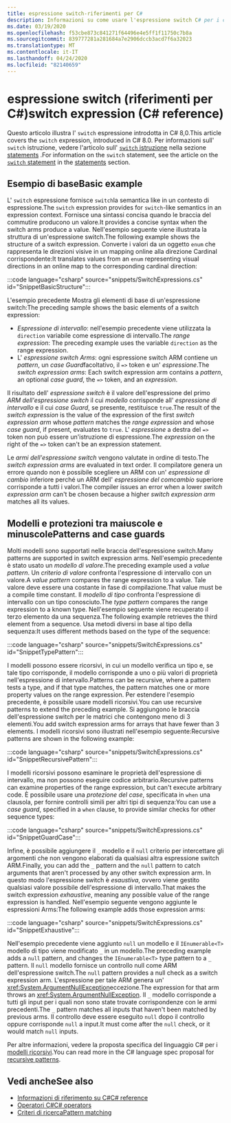 ```yaml
---
title: espressione switch-riferimenti per C#
description: Informazioni su come usare l'espressione switch C# per i criteri di ricerca e altri introspezione sui dati
ms.date: 03/19/2020
ms.openlocfilehash: f53cbe873c841271f64496e4e5ff1f11750c7b8a
ms.sourcegitcommit: 839777281a281684a7e2906dccb3acd7f6a32023
ms.translationtype: MT
ms.contentlocale: it-IT
ms.lasthandoff: 04/24/2020
ms.locfileid: "82140659"
---
```

# <a name="switch-expression-c-reference"></a><span data-ttu-id="58730-103">espressione switch (riferimenti per C#)</span><span class="sxs-lookup"><span data-stu-id="58730-103">switch expression (C# reference)</span></span>

<span data-ttu-id="58730-104">Questo articolo illustra l' `switch` espressione introdotta in C# 8,0.</span><span class="sxs-lookup"><span data-stu-id="58730-104">This article covers the `switch` expression, introduced in C# 8.0.</span></span> <span data-ttu-id="58730-105">Per informazioni sull' `switch` istruzione, vedere l'articolo sull' [ `switch` istruzione](../keywords/switch.md) nella sezione [statements](../keywords/index.md) .</span><span class="sxs-lookup"><span data-stu-id="58730-105">For information on the `switch` statement, see the article on the [`switch` statement](../keywords/switch.md) in the [statements](../keywords/index.md) section.</span></span>

## <a name="basic-example"></a><span data-ttu-id="58730-106">Esempio di base</span><span class="sxs-lookup"><span data-stu-id="58730-106">Basic example</span></span>

<span data-ttu-id="58730-107">L' `switch` espressione fornisce `switch`la semantica like in un contesto di espressione.</span><span class="sxs-lookup"><span data-stu-id="58730-107">The `switch` expression provides for `switch`-like semantics in an expression context.</span></span> <span data-ttu-id="58730-108">Fornisce una sintassi concisa quando le braccia del commutire producono un valore.</span><span class="sxs-lookup"><span data-stu-id="58730-108">It provides a concise syntax when the switch arms produce a value.</span></span> <span data-ttu-id="58730-109">Nell'esempio seguente viene illustrata la struttura di un'espressione switch.</span><span class="sxs-lookup"><span data-stu-id="58730-109">The following example shows the structure of a switch expression.</span></span> <span data-ttu-id="58730-110">Converte i valori da un oggetto `enum` che rappresenta le direzioni visive in un mapping online alla direzione Cardinal corrispondente:</span><span class="sxs-lookup"><span data-stu-id="58730-110">It translates values from an `enum` representing visual directions in an online map to the corresponding cardinal direction:</span></span>

:::code language="csharp" source="snippets/SwitchExpressions.cs" id="SnippetBasicStructure":::

<span data-ttu-id="58730-111">L'esempio precedente Mostra gli elementi di base di un'espressione switch:</span><span class="sxs-lookup"><span data-stu-id="58730-111">The preceding sample shows the basic elements of a switch expression:</span></span>

- <span data-ttu-id="58730-112">*Espressione di intervallo*: nell'esempio precedente viene utilizzata la `direction` variabile come espressione di intervallo.</span><span class="sxs-lookup"><span data-stu-id="58730-112">The *range expression*: The preceding example uses the variable `direction` as the range expression.</span></span>
- <span data-ttu-id="58730-113">L' *espressione switch Arms*: ogni espressione switch ARM contiene un *pattern*, un *case Guard*facoltativo, il `=>` token e un' *espressione*.</span><span class="sxs-lookup"><span data-stu-id="58730-113">The *switch expression arms*: Each switch expression arm contains a *pattern*, an optional *case guard*, the `=>` token, and an *expression*.</span></span>

<span data-ttu-id="58730-114">Il risultato dell' *espressione switch* è il valore dell'espressione del primo *ARM dell'espressione switch* il cui *modello* corrisponde all' *espressione di intervallo* e il cui *case Guard*, se presente, restituisce `true`.</span><span class="sxs-lookup"><span data-stu-id="58730-114">The result of the *switch expression* is the value of the expression of the first *switch expression arm* whose *pattern* matches the *range expression* and whose *case guard*, if present, evaluates to `true`.</span></span> <span data-ttu-id="58730-115">L' *espressione* a destra del `=>` token non può essere un'istruzione di espressione.</span><span class="sxs-lookup"><span data-stu-id="58730-115">The *expression* on the right of the `=>` token can't be an expression statement.</span></span>

<span data-ttu-id="58730-116">Le *armi dell'espressione switch* vengono valutate in ordine di testo.</span><span class="sxs-lookup"><span data-stu-id="58730-116">The *switch expression arms* are evaluated in text order.</span></span> <span data-ttu-id="58730-117">Il compilatore genera un errore quando non è possibile scegliere un ARM con un' *espressione di cambio* inferiore perché un ARM dell' *espressione del comcambio* superiore corrisponde a tutti i valori.</span><span class="sxs-lookup"><span data-stu-id="58730-117">The compiler issues an error when a lower *switch expression arm* can't be chosen because a higher *switch expression arm* matches all its values.</span></span>

## <a name="patterns-and-case-guards"></a><span data-ttu-id="58730-118">Modelli e protezioni tra maiuscole e minuscole</span><span class="sxs-lookup"><span data-stu-id="58730-118">Patterns and case guards</span></span>

<span data-ttu-id="58730-119">Molti modelli sono supportati nelle braccia dell'espressione switch.</span><span class="sxs-lookup"><span data-stu-id="58730-119">Many patterns are supported in switch expression arms.</span></span> <span data-ttu-id="58730-120">Nell'esempio precedente è stato usato un *modello di valore*.</span><span class="sxs-lookup"><span data-stu-id="58730-120">The preceding example used a *value pattern*.</span></span> <span data-ttu-id="58730-121">Un *criterio di valore* confronta l'espressione di intervallo con un valore.</span><span class="sxs-lookup"><span data-stu-id="58730-121">A *value pattern* compares the range expression to a value.</span></span> <span data-ttu-id="58730-122">Tale valore deve essere una costante in fase di compilazione.</span><span class="sxs-lookup"><span data-stu-id="58730-122">That value must be a compile time constant.</span></span> <span data-ttu-id="58730-123">Il *modello di tipo* confronta l'espressione di intervallo con un tipo conosciuto.</span><span class="sxs-lookup"><span data-stu-id="58730-123">The *type pattern* compares the range expression to a known type.</span></span> <span data-ttu-id="58730-124">Nell'esempio seguente viene recuperato il terzo elemento da una sequenza.</span><span class="sxs-lookup"><span data-stu-id="58730-124">The following example retrieves the third element from a sequence.</span></span> <span data-ttu-id="58730-125">Usa metodi diversi in base al tipo della sequenza:</span><span class="sxs-lookup"><span data-stu-id="58730-125">It uses different methods based on the type of the sequence:</span></span>

:::code language="csharp" source="snippets/SwitchExpressions.cs" id="SnippetTypePattern":::

<span data-ttu-id="58730-126">I modelli possono essere ricorsivi, in cui un modello verifica un tipo e, se tale tipo corrisponde, il modello corrisponde a uno o più valori di proprietà nell'espressione di intervallo.</span><span class="sxs-lookup"><span data-stu-id="58730-126">Patterns can be recursive, where a pattern tests a type, and if that type matches, the pattern matches one or more property values on the range expression.</span></span> <span data-ttu-id="58730-127">Per estendere l'esempio precedente, è possibile usare modelli ricorsivi.</span><span class="sxs-lookup"><span data-stu-id="58730-127">You can use recursive patterns to extend the preceding example.</span></span> <span data-ttu-id="58730-128">Si aggiungono le braccia dell'espressione switch per le matrici che contengono meno di 3 elementi.</span><span class="sxs-lookup"><span data-stu-id="58730-128">You add switch expression arms for arrays that have fewer than 3 elements.</span></span> <span data-ttu-id="58730-129">I modelli ricorsivi sono illustrati nell'esempio seguente:</span><span class="sxs-lookup"><span data-stu-id="58730-129">Recursive patterns are shown in the following example:</span></span>

:::code language="csharp" source="snippets/SwitchExpressions.cs" id="SnippetRecursivePattern":::

<span data-ttu-id="58730-130">I modelli ricorsivi possono esaminare le proprietà dell'espressione di intervallo, ma non possono eseguire codice arbitrario.</span><span class="sxs-lookup"><span data-stu-id="58730-130">Recursive patterns can examine properties of the range expression, but can't execute arbitrary code.</span></span> <span data-ttu-id="58730-131">È possibile usare una *protezione del case*, specificata in `when` una clausola, per fornire controlli simili per altri tipi di sequenza:</span><span class="sxs-lookup"><span data-stu-id="58730-131">You can use a *case guard*, specified in a `when` clause, to provide similar checks for other sequence types:</span></span>

:::code language="csharp" source="snippets/SwitchExpressions.cs" id="SnippetGuardCase":::

<span data-ttu-id="58730-132">Infine, è possibile aggiungere il `_` modello e il `null` criterio per intercettare gli argomenti che non vengono elaborati da qualsiasi altra espressione switch ARM.</span><span class="sxs-lookup"><span data-stu-id="58730-132">Finally, you can add the `_` pattern and the `null` pattern to catch arguments that aren't processed by any other switch expression arm.</span></span> <span data-ttu-id="58730-133">In questo modo l'espressione switch è *esaustiva*, ovvero viene gestito qualsiasi valore possibile dell'espressione di intervallo.</span><span class="sxs-lookup"><span data-stu-id="58730-133">That makes the switch expression *exhaustive*, meaning any possible value of the range expression is handled.</span></span> <span data-ttu-id="58730-134">Nell'esempio seguente vengono aggiunte le espressioni Arms:</span><span class="sxs-lookup"><span data-stu-id="58730-134">The following example adds those expression arms:</span></span>

:::code language="csharp" source="snippets/SwitchExpressions.cs" id="SnippetExhaustive":::

<span data-ttu-id="58730-135">Nell'esempio precedente viene aggiunto `null` un modello e il `IEnumerable<T>` modello di tipo viene modificato `_` in un modello.</span><span class="sxs-lookup"><span data-stu-id="58730-135">The preceding example adds a `null` pattern, and changes the `IEnumerable<T>` type pattern to a `_` pattern.</span></span> <span data-ttu-id="58730-136">Il `null` modello fornisce un controllo null come ARM dell'espressione switch.</span><span class="sxs-lookup"><span data-stu-id="58730-136">The `null` pattern provides a null check as a switch expression arm.</span></span> <span data-ttu-id="58730-137">L'espressione per tale ARM genera un' <xref:System.ArgumentNullException>eccezione.</span><span class="sxs-lookup"><span data-stu-id="58730-137">The expression for that arm throws an <xref:System.ArgumentNullException>.</span></span> <span data-ttu-id="58730-138">Il `_` modello corrisponde a tutti gli input per i quali non sono state trovate corrispondenze con le armi precedenti.</span><span class="sxs-lookup"><span data-stu-id="58730-138">The `_` pattern matches all inputs that haven't been matched by previous arms.</span></span> <span data-ttu-id="58730-139">Il controllo deve essere eseguito `null` dopo il controllo oppure corrisponde `null` a input.</span><span class="sxs-lookup"><span data-stu-id="58730-139">It must come after the `null` check, or it would match `null` inputs.</span></span>

<span data-ttu-id="58730-140">Per altre informazioni, vedere la proposta specifica del linguaggio C# per i [modelli ricorsivi](~/_csharplang/proposals/csharp-8.0/patterns.md#switch-expression).</span><span class="sxs-lookup"><span data-stu-id="58730-140">You can read more in the C# language spec proposal for [recursive patterns](~/_csharplang/proposals/csharp-8.0/patterns.md#switch-expression).</span></span>

## <a name="see-also"></a><span data-ttu-id="58730-141">Vedi anche</span><span class="sxs-lookup"><span data-stu-id="58730-141">See also</span></span>

- [<span data-ttu-id="58730-142">Informazioni di riferimento su C#</span><span class="sxs-lookup"><span data-stu-id="58730-142">C# reference</span></span>](../index.md)
- [<span data-ttu-id="58730-143">Operatori C#</span><span class="sxs-lookup"><span data-stu-id="58730-143">C# operators</span></span>](index.md)
- [<span data-ttu-id="58730-144">Criteri di ricerca</span><span class="sxs-lookup"><span data-stu-id="58730-144">Pattern matching</span></span>](../../pattern-matching.md)

